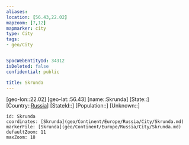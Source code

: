 ```yaml
---
aliases: 
location: [56.43,22.02]
mapzoom: [7,12] 
mapmarker: city 
type: City
tags:
- geo/City


SpocWebEntityId: 34312
isDeleted: false
confidential: public

title: Skrunda
---
```

[geo-lon::22.02]
[geo-lat::56.43]
[name::Skrunda]
[State::]
[Country::[Russia](geo/Continent/Europe/Russia.md)]
[StateId::]
[Population::]
[Unknown::]


```leaflet
id: Skrunda
coordinates: [Skrunda](geo/Continent/Europe/Russia/City/Skrunda.md)
markerFile: [Skrunda](geo/Continent/Europe/Russia/City/Skrunda.md)
defaultZoom: 11 
maxZoom: 18
```


